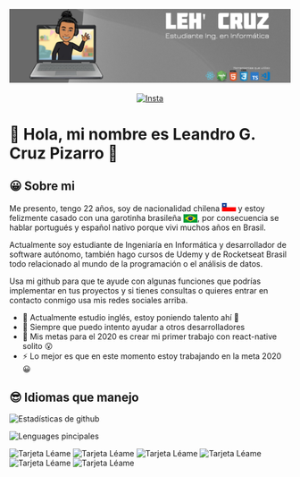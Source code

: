 ![BANNER](./BANNER-README.png)

<p align="center"> 
  <a href="https://www.instagram.com/lea_gcruz/" target="blank">
    <img align="center" src="https://cdn.jsdelivr.net/npm/simple-icons@3.0.1/icons/instagram.svg" alt="Insta" height="28px" width="28px" />
  </a>
</p>

# 🙋‍ Hola, mi nombre es Leandro G. Cruz Pizarro 👋

## 😀 Sobre mi 

Me presento, tengo 22 años, soy de nacionalidad chilena <img src="./Chile.jpg" alt="Chile" height="15px" width="25px" /> y estoy felizmente casado con una garotinha brasileña <img align="center" src="./Brasil.png" alt="Brasil" height="15px" width="25px" />, por consecuencia se hablar portugués y español nativo porque vivi muchos años en Brasil.


Actualmente soy estudiante de Ingeniaría en Informática y desarrollador de software autónomo, también hago cursos de Udemy y de Rocketseat Brasil todo relacionado al mundo de la programación o el análisis de datos.


Usa mi github para que te ayude con algunas funciones que podrías implementar en tus proyectos y si tienes consultas o quieres entrar en contacto conmigo usa mis redes sociales arriba.

+ 🌱 Actualmente estudio inglés, estoy poniendo talento ahí 🤣
+ 👯 Siempre que puedo intento ayudar a otros desarrolladores 
+ 🥅 Mis metas para el 2020 es crear mi primer trabajo con react-native solito 😮
+ ⚡ Lo mejor es que en este momento estoy trabajando en la meta 2020 😀

## 😎 Idiomas que manejo

![Estadísticas de github](https://github-readme-stats.vercel.app/api?username=LeandroGCruzP&show_icons=true&theme=dark&locale=es)

![Lenguages pincipales](https://github-readme-stats.vercel.app/api/top-langs/?username=LeandroGCruzP&theme=dark&layout=compact&locale=es&card_width=445)

![Tarjeta Léame](https://github-readme-stats.vercel.app/api/pin/?username=LeandroGCruzP&repo=stacknavigator-with-tabnavigator)
![Tarjeta Léame](https://github-readme-stats.vercel.app/api/pin/?username=LeandroGCruzP&repo=function-current-location)
![Tarjeta Léame](https://github-readme-stats.vercel.app/api/pin/?username=LeandroGCruzP&repo=application-desktop-web-view-simple)
![Tarjeta Léame](https://github-readme-stats.vercel.app/api/pin/?username=LeandroGCruzP&repo=platform-happy)
![Tarjeta Léame](https://github-readme-stats.vercel.app/api/pin/?username=LeandroGCruzP&repo=platform-proffy)
![Tarjeta Léame](https://github-readme-stats.vercel.app/api/pin/?username=LeandroGCruzP&repo=platform-be-the-hero)


